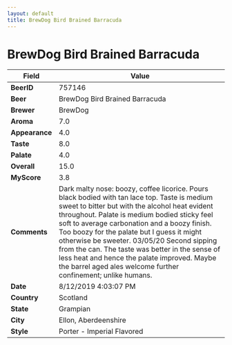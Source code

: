 ```yaml
---
layout: default
title: BrewDog Bird Brained Barracuda
---
```


# BrewDog Bird Brained Barracuda

| Field         | Value     |
|---------------|-----------|
| **BeerID** | 757146 |
| **Beer** | BrewDog Bird Brained Barracuda |
| **Brewer** | BrewDog |
| **Aroma** | 7.0 |
| **Appearance** | 4.0 |
| **Taste** | 8.0 |
| **Palate** | 4.0 |
| **Overall** | 15.0 |
| **MyScore** | 3.8 |
| **Comments** | Dark malty nose: boozy, coffee licorice. Pours black bodied with tan lace top. Taste is medium sweet to bitter but with the alcohol heat evident throughout. Palate is medium bodied sticky feel soft to average carbonation and a boozy finish.  Too boozy for the palate but I guess it might otherwise be sweeter. 03/05/20 Second sipping from the can. The taste was better in the sense of less heat and hence the palate improved. Maybe the barrel aged ales welcome further confinement; unlike humans. |
| **Date** | 8/12/2019 4:03:07 PM |
| **Country** | Scotland |
| **State** | Grampian |
| **City** | Ellon, Aberdeenshire |
| **Style** | Porter - Imperial Flavored |
